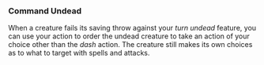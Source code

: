 ### Command Undead
When a creature fails its saving throw against your *turn undead* feature, you can use your action to order the undead creature to take an action of your choice other than the *dash* action. The creature still makes its own choices as to what to target with spells and attacks.